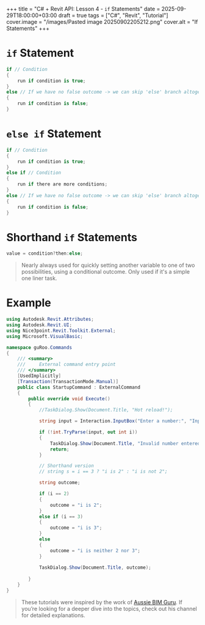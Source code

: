 +++
title = "C# + Revit API: Lesson 4 - `if` Statements"
date = 2025-09-29T18:00:00+03:00
draft = true
tags = ["C#", "Revit", "Tutorial"]
cover.image = "/images/Pasted image 20250902205212.png"
cover.alt = "If Statements"
+++
# `if` Statement
```C#
if // Condition
{
	run if condition is true;
}
else // If we have no false outcome -> we can skip 'else' branch altogether
{
	run if condition is false;
}
```

# `else if` Statement

```C#
if // Condition
{
	run if condition is true;
}
else if // Condition
{
	run if there are more conditions;
}
else // If we have no false outcome -> we can skip 'else' branch altogether
{
	run if condition is false;
}
```

# Shorthand `if` Statements

```C#
value = condition?then:else;
```

 > Nearly always used for quickly setting another variable to one of two possibilities, using a conditional outcome. Only used if it's a simple one liner task.

# Example
```C#
using Autodesk.Revit.Attributes;
using Autodesk.Revit.UI;
using Nice3point.Revit.Toolkit.External;
using Microsoft.VisualBasic;

namespace guRoo.Commands
{
    /// <summary>
    ///     External command entry point
    /// </summary>
    [UsedImplicitly]
    [Transaction(TransactionMode.Manual)]
    public class StartupCommand : ExternalCommand
    {
        public override void Execute()
        {
            //TaskDialog.Show(Document.Title, "Hot reload!");

            string input = Interaction.InputBox("Enter a number:", "Input Required", "0");

            if (!int.TryParse(input, out int i))
            {
                TaskDialog.Show(Document.Title, "Invalid number entered.");
                return;
            }

            // Shorthand version
            // string s = i == 3 ? "i is 2" : "i is not 2"; 

            string outcome;

            if (i == 2)
            {
                outcome = "i is 2";
            }
            else if (i == 3)
            {
                outcome = "i is 3";
            }
            else
            {
                outcome = "i is neither 2 nor 3";
            }
            
            TaskDialog.Show(Document.Title, outcome);
            
        }
    }
}
```


> These tutorials were inspired by the work of [Aussie BIM Guru](https://www.youtube.com/@AussieBIMGuru). If you’re looking for a deeper dive into the topics, check out his channel for detailed explanations.